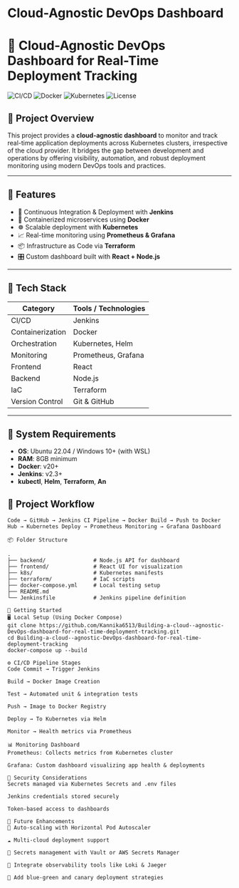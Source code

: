 # Cloud-Agnostic DevOps Dashboard

# 🚀 Cloud-Agnostic DevOps Dashboard for Real-Time Deployment Tracking

![CI/CD](https://img.shields.io/badge/CI%2FCD-Jenkins-green)
![Docker](https://img.shields.io/badge/Containerized-Docker-blue)
![Kubernetes](https://img.shields.io/badge/Orchestration-Kubernetes-informational)
![License](https://img.shields.io/badge/License-MIT-success)

## 📘 Project Overview

This project provides a **cloud-agnostic dashboard** to monitor and track real-time application deployments across Kubernetes clusters, irrespective of the cloud provider. It bridges the gap between development and operations by offering visibility, automation, and robust deployment monitoring using modern DevOps tools and practices.

---

## 🧩 Features

- 🔁 Continuous Integration & Deployment with **Jenkins**
- 🐳 Containerized microservices using **Docker**
- ☸️ Scalable deployment with **Kubernetes**
- 📈 Real-time monitoring using **Prometheus & Grafana**
- 📦 Infrastructure as Code via **Terraform**
- 🎛️ Custom dashboard built with **React + Node.js**

---

## 🧱 Tech Stack

| Category             | Tools / Technologies                               |
|----------------------|----------------------------------------------------|
| CI/CD                | Jenkins                                            |
| Containerization     | Docker                                             |
| Orchestration        | Kubernetes, Helm                                   |
| Monitoring           | Prometheus, Grafana                                |
| Frontend             | React                                              |
| Backend              | Node.js                                            |
| IaC                  | Terraform                                          |
| Version Control      | Git & GitHub                                       |

---

## 🔧 System Requirements

- **OS**: Ubuntu 22.04 / Windows 10+ (with WSL)
- **RAM**: 8GB minimum
- **Docker**: v20+
- **Jenkins**: v2.3+
- **kubectl**, **Helm**, **Terraform**, **An**

## 🔄 Project Workflow

```plaintext
Code → GitHub → Jenkins CI Pipeline → Docker Build → Push to Docker Hub → Kubernetes Deploy → Prometheus Monitoring → Grafana Dashboard

📦 Folder Structure

.
├── backend/               # Node.js API for dashboard
├── frontend/              # React UI for visualization
├── k8s/                   # Kubernetes manifests
├── terraform/             # IaC scripts
├── docker-compose.yml     # Local testing setup
├── README.md
└── Jenkinsfile            # Jenkins pipeline definition

🚀 Getting Started
🖥️ Local Setup (Using Docker Compose)
git clone https://github.com/Kannika6513/Building-a-cloud--agnostic-DevOps-dashboard-for-real-time-deployment-tracking.git
cd Building-a-cloud--agnostic-DevOps-dashboard-for-real-time-deployment-tracking
docker-compose up --build

⚙️ CI/CD Pipeline Stages
Code Commit → Trigger Jenkins

Build → Docker Image Creation

Test → Automated unit & integration tests

Push → Image to Docker Registry

Deploy → To Kubernetes via Helm

Monitor → Health metrics via Prometheus

📊 Monitoring Dashboard
Prometheus: Collects metrics from Kubernetes cluster

Grafana: Custom dashboard visualizing app health & deployments

🔐 Security Considerations
Secrets managed via Kubernetes Secrets and .env files

Jenkins credentials stored securely

Token-based access to dashboards

🧠 Future Enhancements
🔄 Auto-scaling with Horizontal Pod Autoscaler

☁️ Multi-cloud deployment support

🔐 Secrets management with Vault or AWS Secrets Manager

🧪 Integrate observability tools like Loki & Jaeger

🌈 Add blue-green and canary deployment strategies




